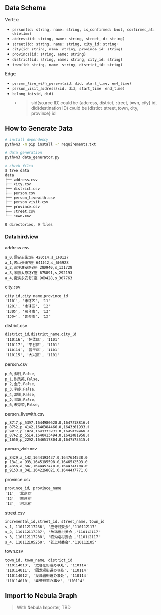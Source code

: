 
## Data Schema

Vertex:
- `person(id: string, name: string, is_confirmed: bool, confirmed_at: datetime)`
- `address(id: string, name: string, street_id: string)`
- `street(id: string, name: string, city_id: string)`
- `city(id: string, name: string, province_id: string)`
- `province(id: string, name: string)`
- `district(id: string, name: string, city_id: string)`
- `town(id: string, name: string, district_id: string)`

Edge:
- `person_live_with_person(sid, did, start_time, end_time)`
- `person_visit_address(sid, did, start_time, end_time)`
- `belong_to(sid, did)`
  - > sid(source ID) could be {address, district, street, town, city} id, did(destination ID) could be {distict, street, town, city, province} id
  
    

## How to Generate Data

```bash
# install dependency
python3 -m pip install -r requirements.txt

# data generation
python3 data_generator.py

# Check files
$ tree data
data
├── address.csv
├── city.csv
├── district.csv
├── person.csv
├── person_livewith.csv
├── person_visit.csv
├── province.csv
├── street.csv
└── town.csv

0 directories, 9 files
```

### Data birdview

address.csv

```csv
a_0,翔安王街x座 420514,s_160127
a_1,房山张街V座 641042,s_605928
a_2,高坪淮安路B座 280940,s_131728
a_3,东丽太原路Y座 678891,s_292193
a_4,南溪永安街C座 960428,s_307763
```

city.csv

```csv
city_id,city_name,province_id
'1101', '市辖区', '11'
'1201', '市辖区', '12'
'1305', '邢台市', '13'
'1304', '邯郸市', '13'
```

district.csv

```csv
district_id,district_name,city_id
'110116', '怀柔区', '1101'
'110117', '平谷区', '1101'
'110114', '昌平区', '1101'
'110115', '大兴区', '1101'
```

 person.csv

```csv
p_0,焦明,False,
p_1,陈凤英,False,
p_2,金丹,False,
p_3,李婷,False,
p_4,葛娜,False,
p_5,曾璐,False,
p_6,朱秀荣,False,
```

person_livewith.csv

```csv
p_8717,p_5397,1644980628.0,1647218816.0
p_8752,p_4142,1640384466.0,1643261933.0
p_9877,p_1924,1642333831.0,1645039968.0
p_8762,p_5514,1640413494.0,1642081958.0
p_1650,p_2292,1646517804.0,1647573515.0
```

person_visit.csv

```csv
p_8429,a_142,1644193437.0,1647634538.0
p_1341,a_933,1645185598.0,1646532593.0
p_4358,a_387,1644457470.0,1644783704.0
p_9153,a_341,1642268021.0,1644437771.0
```

province.csv

```csv
province_id, province_name
'11', '北京市'
'12', '天津市'
'13', '河北省'
```

street.csv

```csv
incremental_id,street_id, street_name, town_id
s_1,'110112117236', '应寺村委会','110112117'
s_2,'110112117237', '熬硝营村委会','110112117'
s_3,'110112117238', '临沟屯村委会','110112117'
s_4,'110112105250', '苍上村委会','110112105'
```

town.csv

```csv
town_id, town_name, district_id
'110114013', '史各庄街道办事处', '110114'
'110114011', '回龙观街道办事处', '110114'
'110114012', '龙泽园街道办事处', '110114'
'110114010', '霍营街道办事处', '110114'
```



## Import to Nebula Graph

> With Nebula Importer, TBD